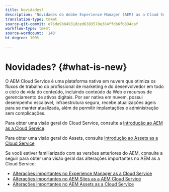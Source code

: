 ```yaml
---
title: Novidades?
description: 'Novidades do Adobe Experience Manager (AEM) as a Cloud Service. '
translation-type: tm+mt
source-git-commit: e76de9b84931dced6383570e384ffdb6fb334daf
workflow-type: tm+mt
source-wordcount: '148'
ht-degree: 100%

---
```



# Novidades? {#what-is-new}

<!-- For the pre-release of Adobe Experience Manager (AEM) as a Cloud Service everything is new. -->

O AEM Cloud Service é uma plataforma nativa em nuvem que otimiza os fluxos de trabalho do profissional de marketing e do desenvolvedor em todo o ciclo de vida do conteúdo, incluindo conteúdo da Web e recursos de gerenciamento de ativos digitais. Por ser nativa em nuvem, possui desempenho escalável, infraestrutura segura, recebe atualizações ágeis para se manter atualizada, além de permitir implantações e administração sem complicações.

Para obter uma visão geral do Cloud Service, consulte a [Introdução ao AEM as a Cloud Service](/help/overview/introduction.md).

<!-- Please link to introduction or what's new of Sites. -->

Para obter uma visão geral do Assets, consulte [Introdução ao Assets as a Cloud Service](/help/assets/overview.md)

Se você estiver familiarizado com as versões anteriores do AEM, consulte a seguir para obter uma visão geral das alterações importantes no AEM as a Cloud Service:

* [Alterações importantes no Experience Manager as a Cloud Service](/help/release-notes/aem-cloud-changes.md)
* [Alterações importantes no AEM Sites as a AEM Cloud Service](/help/sites-cloud/sites-cloud-changes.md)
* [Alterações importantes no AEM Assets as a Cloud Service](/help/assets/assets-cloud-changes.md)
